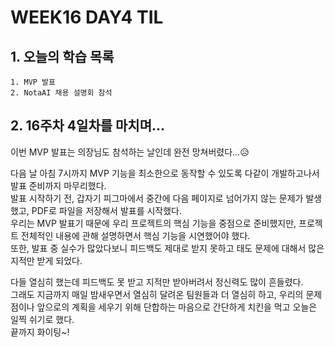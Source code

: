 # WEEK16 DAY4 TIL

## 1. 오늘의 학습 목록
```
1. MVP 발표
2. NotaAI 채용 설명회 참석
```

## 2. 16주차 4일차를 마치며...
이번 MVP 발표는 의장님도 참석하는 날인데 완전 망쳐버렸다...😥

다음 날 아침 7시까지 MVP 기능을 최소한으로 동작할 수 있도록 다같이 개발하고나서 발표 준비까지 마무리했다.  
발표 시작하기 전, 갑자기 피그마에서 중간에 다음 페이지로 넘어가지 않는 문제가 발생했고, PDF로 파일을 저장해서 발표를 시작했다.  
우리는 MVP 발표기 때문에 우리 프로젝트의 핵심 기능을 중점으로 준비했지만, 프로젝트 전체적인 내용에 관해 설명하면서 핵심 기능을 시연했어야 했다.  
또한, 발표 중 실수가 많았다보니 피드백도 제대로 받지 못하고 태도 문제에 대해서 많은 지적만 받게 되었다.

다들 열심히 했는데 피드백도 못 받고 지적만 받아버려서 정신력도 많이 흔들렸다.  
그래도 지금까지 매일 밤새우면서 열심히 달려온 팀원들과 더 열심히 하고, 우리의 문제점이나 앞으로의 계획을 세우기 위해 단합하는 마음으로 간단하게 치킨을 먹고 오늘은 일찍 쉬기로 했다.  
끝까지 화이팅~!